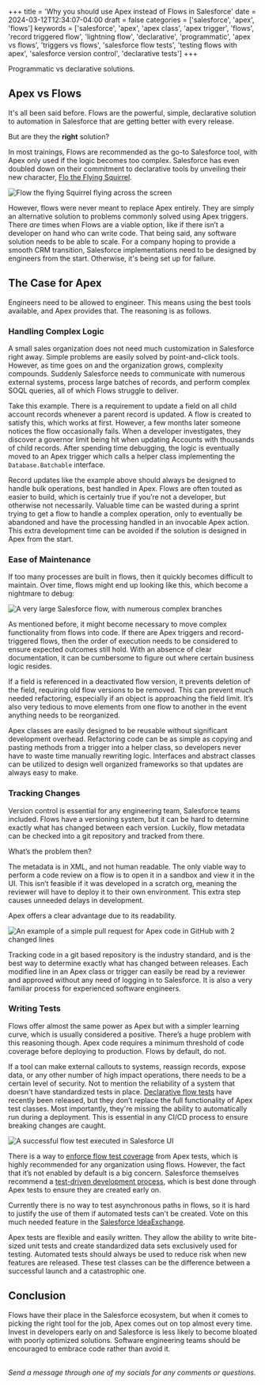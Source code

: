 +++
title = 'Why you should use Apex instead of Flows in Salesforce'
date = 2024-03-12T12:34:07-04:00
draft = false
categories = ['salesforce', 'apex', 'flows']
keywords = ['salesforce', 'apex', 'apex class', 'apex trigger', 'flows', 'record triggered flow', 'lightning flow', 'declarative', 'programmatic', 'apex vs flows', 'triggers vs flows', 'salesforce flow tests', 'testing flows with apex', 'salesforce version control', 'declarative tests']
+++

Programmatic vs declarative solutions.

## Apex vs Flows
It's all been said before. Flows are the powerful, simple, declarative solution to automation in Salesforce that are getting better with every release.

But are they the **right** solution?

In most trainings, Flows are recommended as the go-to Salesforce tool, with Apex only used if the logic becomes too complex. Salesforce has even doubled down on their commitment to declarative tools by unveiling their new character, [Flo the Flying Squirrel](https://www.salesforce.com/blog/meet-salesforce-workflow-character-flo/). 

![Flow the flying Squirrel flying across the screen](../../../assets/img/first_post/flo.png)

However, flows were never meant to replace Apex entirely. They are simply an alternative solution to problems commonly solved using Apex triggers. There *are* times when Flows are a viable option, like if there isn’t a developer on hand who can write code. That being said, any software solution needs to be able to scale. For a company hoping to provide a smooth CRM transition, Salesforce implementations need to be designed by engineers from the start. Otherwise, it's being set up for failure. 

## The Case for Apex
Engineers need to be allowed to engineer. This means using the best tools available, and Apex provides that. The reasoning is as follows.

### Handling Complex Logic
A small sales organization does not need much customization in Salesforce right away. Simple problems are easily solved by point-and-click tools. However, as time goes on and the organization grows, complexity compounds. Suddenly Salesforce needs to communicate with numerous external systems, process large batches of records, and perform complex SOQL queries, all of which Flows struggle to deliver.

Take this example. There is a requirement to update a field on all child account records whenever a parent record is updated. A flow is created to satisfy this, which works at first. However, a few months later someone notices the flow occasionally fails. When a developer investigates, they discover a governor limit being hit when updating Accounts with thousands of child records. After spending time debugging, the logic is eventually moved to an Apex trigger which calls a helper class implementing the `Database.Batchable` interface.

Record updates like the example above should always be designed to handle bulk operations, best handled in Apex. Flows are often touted as easier to build, which is certainly true if you’re not a developer, but otherwise not necessarily. Valuable time can be wasted during a sprint trying to get a flow to handle a complex operation, only to eventually be abandoned and have the processing handled in an invocable Apex action. This extra development time can be avoided if the solution is designed in Apex from the start.

### Ease of Maintenance
If too many processes are built in flows, then it quickly becomes difficult to maintain. Over time, flows might end up looking like this, which become a nightmare to debug:

![A very large Salesforce flow, with numerous complex branches](../../../assets/img/first_post/large_flow.png)

As mentioned before, it might become necessary to move complex functionality from flows into code. If there are Apex triggers and record-triggered flows, then the order of execution needs to be considered to ensure expected outcomes still hold. With an absence of clear documentation, it can be cumbersome to figure out where certain business logic resides.

If a field is referenced in a deactivated flow version, it prevents deletion of the field, requiring old flow versions to be removed. This can prevent much needed refactoring, especially if an object is approaching the field limit. It’s also very tedious to move elements from one flow to another in the event anything needs to be reorganized.

Apex classes are easily designed to be reusable without significant development overhead. Refactoring code can be as simple as copying and pasting methods from a trigger into a helper class, so developers never have to waste time manually rewriting logic. Interfaces and abstract classes can be utilized to design well organized frameworks so that updates are always easy to make.

### Tracking Changes
Version control is essential for any engineering team, Salesforce teams included. Flows have a versioning system, but it can be hard to determine exactly what has changed between each version. Luckily, flow metadata can be checked into a git repository and tracked from there.

What’s the problem then?

The metadata is in XML, and not human readable. The only viable way to perform a code review on a flow is to open it in a sandbox and view it in the UI. This isn’t feasible if it was developed in a scratch org, meaning the reviewer will have to deploy it to their own environment. This extra step causes unneeded delays in development.

Apex offers a clear advantage due to its readability.

![An example of a simple pull request for Apex code in GitHub with 2 changed lines](../../../assets/img/first_post/gh_code_review.png)

Tracking code in a git based repository is the industry standard, and is the best way to determine exactly what has changed between releases. Each modified line in an Apex class or trigger can easily be read by a reviewer and approved without any need of logging in to Salesforce. It is also a very familiar process for experienced software engineers.

### Writing Tests
Flows offer almost the same power as Apex but with a simpler learning curve, which is usually considered a positive. There’s a huge problem with this reasoning though. Apex code requires a minimum threshold of code coverage before deploying to production. Flows by default, do not.

If a tool can make external callouts to systems, reassign records, expose data, or any other number of high impact operations, there needs to be a certain level of security. Not to mention the reliability of a system that doesn't have standardized tests in place. [Declarative flow tests](https://help.salesforce.com/s/articleView?id=sf.flow_concepts_testing.htm&type=5) have recently been released, but they don’t replace the full functionality of Apex test classes. Most importantly, they're missing the ability to automatically run during a deployment. This is essential in any CI/CD process to ensure breaking changes are caught.

![A successful flow test executed in Salesforce UI](../../../assets/img/first_post/flow_test.png)

There is a way to [enforce flow test coverage](https://help.salesforce.com/s/articleView?id=release-notes.rn_forcecom_flow_mgmnt_coverage.htm&release=222&type=5) from Apex tests, which is highly recommended for any organization using flows. However, the fact that it’s not enabled by default is a big concern. Salesforce themselves recommend a [test-driven development process](https://developer.salesforce.com/docs/atlas.en-us.apexcode.meta/apexcode/apex_testing_intro.htm), which is best done through Apex tests to ensure they are created early on.

Currently there is no way to test asynchronous paths in flows, so it is hard to justify the use of them if automated tests can't be created. Vote on this much needed feature in the [Salesforce IdeaExchange](https://ideas.salesforce.com/s/idea/a0B8W00000QO3yoUAD/allow-testing-of-asynchronous-path-in-flow-via-apex).

Apex tests are flexible and easily written. They allow the ability to write bite-sized unit tests and create standardized data sets exclusively used for testing. Automated tests should always be used to reduce risk when new features are released. These test classes can be the difference between a successful launch and a catastrophic one.

## Conclusion
Flows have their place in the Salesforce ecosystem, but when it comes to picking the right tool for the job, Apex comes out on top almost every time. Invest in developers early on and Salesforce is less likely to become bloated with poorly optimized solutions. Software engineering teams should be encouraged to embrace code rather than avoid it.


<br>*Send a message through one of my socials for any comments or questions.*
